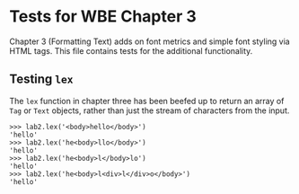 Tests for WBE Chapter 3
=======================

Chapter 3 (Formatting Text) adds on font metrics and simple font styling via
HTML tags. This file contains tests for the additional functionality.

Testing `lex`
-------------

The `lex` function in chapter three has been beefed up to return an array
of `Tag` or `Text` objects, rather than just the stream of characters from the
input.

    >>> lab2.lex('<body>hello</body>')
    'hello'
    >>> lab2.lex('he<body>llo</body>')
    'hello'
    >>> lab2.lex('he<body>l</body>lo')
    'hello'
    >>> lab2.lex('he<body>l<div>l</div>o</body>')
    'hello'

